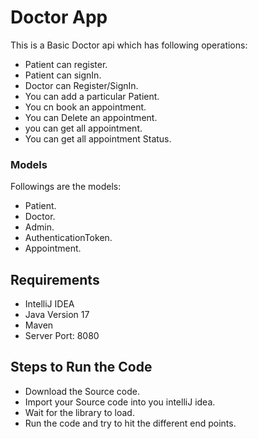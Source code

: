 # Doctor App

This is a Basic Doctor api which has following operations:

* Patient can register.
* Patient can signIn.
* Doctor can Register/SignIn.
* You can add a particular Patient.
* You cn book an appointment.
* You can Delete an appointment.
* you can get all  appointment.
* You can get all appointment Status.


### Models
Followings are the models:

* Patient.
* Doctor.
* Admin.
* AuthenticationToken.
* Appointment.

## Requirements
* IntelliJ IDEA
* Java Version 17
* Maven
* Server Port: 8080

## Steps to Run the Code

* Download the Source code.
* Import your Source code into you intelliJ idea.
* Wait for the library to load.
* Run the code and try to hit the different end points.